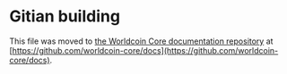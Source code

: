 Gitian building
================

This file was moved to [the Worldcoin Core documentation repository](https://github.com/worldcoin-core/docs/blob/master/gitian-building.md) at [https://github.com/worldcoin-core/docs](https://github.com/worldcoin-core/docs).
